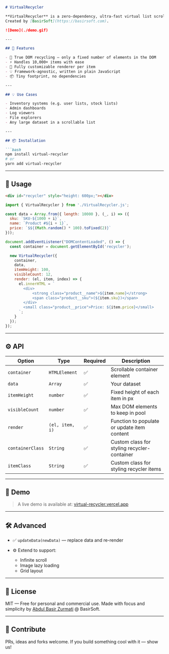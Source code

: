 ````markdown
# VirtualRecycler

**VirtualRecycler** is a zero-dependency, ultra-fast virtual list scroller inspired by Android's RecyclerView — built with performance and simplicity in mind.
Created by [BasirSoft](https://basirsoft.com).

![Demo](./demo.gif)

---

## 🚀 Features

- 🔁 True DOM recycling — only a fixed number of elements in the DOM
- ⚡ Handles 10,000+ items with ease
- 🧱 Fully customizable renderer per item
- 💡 Framework-agnostic, written in plain JavaScript
- 📦 Tiny footprint, no dependencies

---

## 💡 Use Cases

- Inventory systems (e.g. user lists, stock lists)
- Admin dashboards
- Log viewers
- File explorers
- Any large dataset in a scrollable list

---

## 📦 Installation

```bash
npm install virtual-recycler
# or
yarn add virtual-recycler
````

---

## 🧩 Usage

```html
<div id="recycler" style="height: 600px;"></div>
```

```js
import { VirtualRecycler } from './VirtualRecycler.js';

const data = Array.from({ length: 10000 }, (_, i) => ({
  sku: `SKU-${1000 + i}`,
  name: `Product #${i + 1}`,
  price: `$${(Math.random() * 100).toFixed(2)}`
}));

document.addEventListener("DOMContentLoaded", () => {
  const container = document.getElementById('recycler');

  new VirtualRecycler({
    container,
    data,
    itemHeight: 100,
    visibleCount: 12,
    render: (el, item, index) => {
      el.innerHTML = `
        <div>
            <strong class="product__name">${item.name}</strong>
            <span class="product__sku">(${item.sku})</span>
        </div>
        <small class="product__price">Price: ${item.price}</small>
      `;
    }
  });
});
```

---

## ⚙️ API

| Option           | Type            | Required   | Description                                |
| ---------------- | --------------- | ---------- | ------------------------------------------ |
| `container`      | `HTMLElement`   | ✅        | Scrollable container element                |
| `data`           | `Array`         | ✅        | Your dataset                                |
| `itemHeight`     | `number`        | ✅        | Fixed height of each item in px             |
| `visibleCount`   | `number`        | ✅        | Max DOM elements to keep in pool            |
| `render`         | `(el, item, i)` | ✅        | Function to populate or update item content |
| `containerClass` | `String`        | ✅        | Custom class for styling recycler-container |
| `itemClass`      | `String`        | ✅        | Custom class for styling recycler items     |

---

## 📸 Demo

> A live demo is available at: [virtual-recycler.vercel.app](https://virtual-recycler.vercel.app)

---

## 🛠️ Advanced

* ✅ `updateData(newData)` — replace data and re-render
* ⚙️ Extend to support:

  * Infinite scroll
  * Image lazy loading
  * Grid layout

---

## 📄 License

MIT — Free for personal and commercial use.
Made with focus and simplicity by [Abdul Basir Zurmati](https://github.com/BasirZ1) @ BasirSoft.

---

## 🧠 Contribute

PRs, ideas and forks welcome.
If you build something cool with it — show us!

